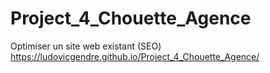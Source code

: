 # Project_4_Chouette_Agence
Optimiser un site web existant (SEO)
https://ludovicgendre.github.io/Project_4_Chouette_Agence/
